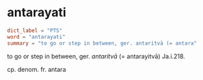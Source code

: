 # antarayati

``` toml
dict_label = "PTS"
word = "antarayati"
summary = "to go or step in between, ger. antaritvā (= antara"
```

to go or step in between, ger. *antaritvā* (= antarayitvā) Ja.i.218.

cp. denom. fr. antara

